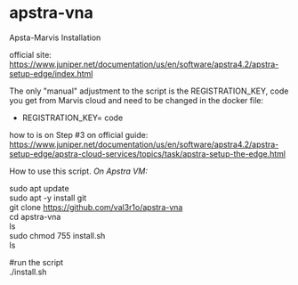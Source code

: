 # apstra-vna
Apsta-Marvis Installation

official site: <br>
https://www.juniper.net/documentation/us/en/software/apstra4.2/apstra-setup-edge/index.html  <br>

The only "manual" adjustment to the script is the REGISTRATION_KEY, code you get from Marvis cloud and need to be changed in the docker file: <br>

- REGISTRATION_KEY= code  <br>

how to is on Step #3 on official guide: <br>
https://www.juniper.net/documentation/us/en/software/apstra4.2/apstra-setup-edge/apstra-cloud-services/topics/task/apstra-setup-the-edge.html  <br>


How to use this script. *On Apstra VM:*

sudo apt update <br>
sudo apt -y install git <br>
git clone https://github.com/val3r1o/apstra-vna <br>
cd apstra-vna <br>
ls <br>
sudo chmod 755 install.sh <br>
ls <br>

#run the script <br>
./install.sh


